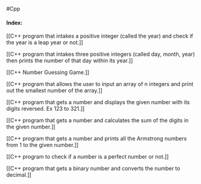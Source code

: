 #Cpp
#### Index:

[[C++ program that intakes a positive integer (called the year) and check if the year is a leap year or not.]]

[[C++ program that intakes three positive integers (called day, month, year) then prints the number of that day within its year.]]

[[C++ Number Guessing Game.]]

[[C++ program that allows the user to input an array of n integers and print out the smallest number of the array.]]

[[C++ program that gets a number and displays the given number with its digits reversed. Ex 123 to 321.]]

[[C++ program that gets a number and calculates the sum of the digits in the given number.]]

[[C++ program that gets a number and prints all the Armstrong numbers from 1 to the given number.]]

[[C++ program to check if a number is a perfect number or not.]]

[[C++ program that gets a binary number and converts the number to decimal.]]
